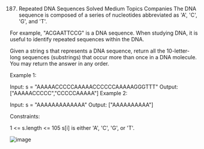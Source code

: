 187. Repeated DNA Sequences
Solved
Medium
Topics
Companies
The DNA sequence is composed of a series of nucleotides abbreviated as 'A', 'C', 'G', and 'T'.

For example, "ACGAATTCCG" is a DNA sequence.
When studying DNA, it is useful to identify repeated sequences within the DNA.

Given a string s that represents a DNA sequence, return all the 10-letter-long sequences (substrings) that occur more than once in a DNA molecule. You may return the answer in any order.



Example 1:

Input: s = "AAAAACCCCCAAAAACCCCCCAAAAAGGGTTT"
Output: ["AAAAACCCCC","CCCCCAAAAA"]
Example 2:

Input: s = "AAAAAAAAAAAAA"
Output: ["AAAAAAAAAA"]


Constraints:

1 <= s.length <= 105
s[i] is either 'A', 'C', 'G', or 'T'.


![image](https://github.com/bettafish15/algorithms/assets/40290448/be85983c-c71c-41c8-a4be-f770e4ae0c3c)
